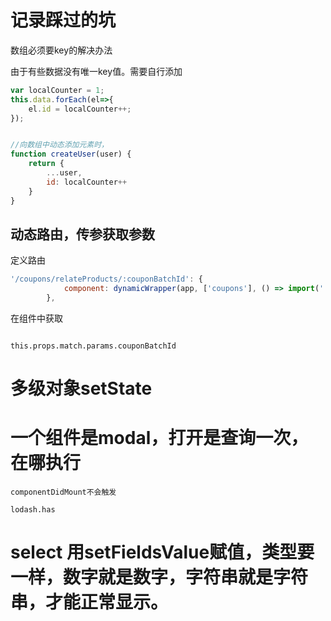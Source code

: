 # 记录踩过的坑


数组必须要key的解决办法

由于有些数据没有唯一key值。需要自行添加
```javascript
var localCounter = 1;
this.data.forEach(el=>{
    el.id = localCounter++;
});


//向数组中动态添加元素时，
function createUser(user) {
    return {
        ...user,
        id: localCounter++
    }
}
```

## 动态路由，传参获取参数
定义路由
```javascript
'/coupons/relateProducts/:couponBatchId': {
            component: dynamicWrapper(app, ['coupons'], () => import('../routes/Coupons/RelateProducts'))
        },
```

在组件中获取
```

this.props.match.params.couponBatchId
```

# 多级对象setState

# 一个组件是modal，打开是查询一次，在哪执行
    componentDidMount不会触发

    lodash.has 


# select 用setFieldsValue赋值，类型要一样，数字就是数字，字符串就是字符串，才能正常显示。